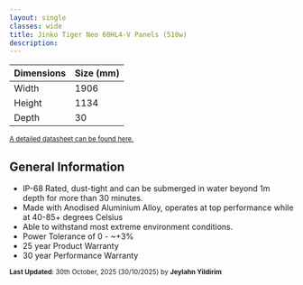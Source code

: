 ```yaml
---
layout: single
classes: wide
title: Jinko Tiger Neo 60HL4-V Panels (510w)
description: 
---
```


| Dimensions | Size (mm) |
| ---------- | --------- |
| Width      | 1906      |
| Height     | 1134      |
| Depth      | 30        |

<sup> [A detailed datasheet can be found here.](https://gosolar.com.au/wp-content/uploads/2025/02/Jinko-510w.pdf)</sup>

## General Information

- IP-68 Rated, dust-tight and can be submerged in water beyond 1m depth for more than 30 minutes.
- Made with Anodised Aluminium Alloy, operates at top performance while at 40-85+ degrees Celsius
- Able to withstand most extreme environment conditions.
- Power Tolerance of 0 - ~+3%
- 25 year Product Warranty
- 30 year Performance Warranty

<sup>**Last Updated**: 30th October, 2025 (30/10/2025) by **Jeylahn Yildirim**</sup>
